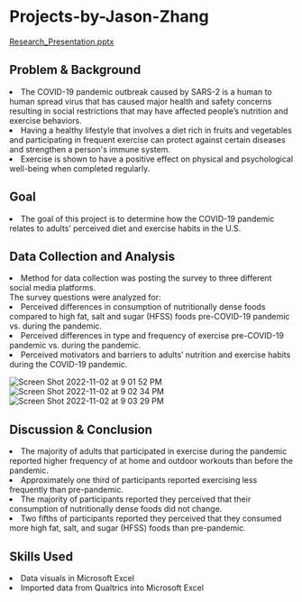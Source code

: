 # Projects-by-Jason-Zhang
[Research_Presentation.pptx](https://github.com/zjzhang17/Projects-by-Jason-Zhang/files/9925008/Research_Presentation.pptx)

## Problem & Background
<li>The COVID-19 pandemic outbreak caused by SARS-2 is a human to human spread virus that has caused major health and safety concerns resulting in social restrictions that may have affected people’s nutrition and exercise behaviors.</li>  
<li>Having a healthy lifestyle that involves a diet rich in fruits and vegetables and participating in frequent exercise can protect against certain diseases and strengthen a person's immune system.</li>
<li>Exercise is shown to have a positive effect on physical and psychological well-being when completed regularly.</li>

## Goal
<li>The goal of this project is to determine how the COVID-19 pandemic relates to adults’ perceived diet and exercise habits in the U.S.</li>

## Data Collection and Analysis
<li>Method for data collection was posting the survey to three different social media platforms.</li>
The survey questions were analyzed for:
<li>Perceived differences in consumption of nutritionally dense foods compared to high fat, salt and sugar (HFSS) foods pre-COVID-19 pandemic vs. during the pandemic.</li>
<li>Perceived differences in type and frequency of exercise pre-COVID-19 pandemic vs. during the pandemic.</li>
<Li>Perceived motivators and barriers to adults’ nutrition and exercise habits during the COVID-19 pandemic.</li>

![Screen Shot 2022-11-02 at 9 01 52 PM](https://user-images.githubusercontent.com/116914452/199629839-1b23c61f-ae39-45f4-b21a-6ff4979e83ea.png)
![Screen Shot 2022-11-02 at 9 02 34 PM](https://user-images.githubusercontent.com/116914452/199629852-99dcd70b-3e35-4705-9d69-571f8d1bb451.png)
![Screen Shot 2022-11-02 at 9 03 29 PM](https://user-images.githubusercontent.com/116914452/199629854-5af7c97b-43f4-44f3-93ba-9a0a194e8a5f.png)

## Discussion & Conclusion
<li>The majority of adults that participated in exercise during the pandemic reported higher frequency of at home and outdoor workouts than before the pandemic.</li>
<li>Approximately one third of participants reported exercising less frequently than pre-pandemic.</li>
<li>The majority of participants reported they perceived that their consumption of nutritionally dense foods did not change.</li>
<li>Two fifths of participants reported they perceived that they consumed more high fat, salt, and sugar (HFSS) foods than pre-pandemic.</li>

## Skills Used
<li>Data visuals in Microsoft Excel</li>
<li>Imported data from Qualtrics into Microsoft Excel</li>
